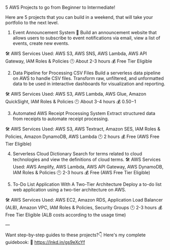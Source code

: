  5 AWS Projects to go from Beginner to Intermediate!

Here are 5 projects that you can build in a weekend, that will take your portfolio to the next level.

1) Event Announcement System 📣
Build an announcement website that allows users to subscribe to event notifications via email, view a list of events, create new events.

🛠 AWS Services Used: AWS S3, AWS SNS, AWS Lambda, AWS API Gateway, IAM Roles & Policies
🕛 About 2-3 hours
💰 Free Tier Eligible

2) Data Pipeline for Processing CSV Files
Build a serverless data pipeline on AWS to handle CSV files. Transform raw, unfiltered, and unformatted data to be used in interactive dashboards for visualization and reporting.

🛠️ AWS Services Used: AWS S3, AWS Lambda, AWS Glue, Amazon QuickSight, IAM Roles & Policies
🕛 About 3-4 hours
💰 $0.50-$1

3) Automated AWS Receipt Processing System
Extract structured data from receipts to automate receipt processing.

🛠️ AWS Services Used: AWS S3, AWS Textract, Amazon SES, IAM Roles & Policies, Amazon DynamoDB, AWS Lambda
🕛 2 hours
💰 Free (AWS Free Tier Eligible)

4) Serverless Cloud Dictionary
Search for terms related to cloud technologies and view the definitions of cloud terms.
🛠️ AWS Services Used: AWS Amplify, AWS Lambda, AWS API Gateway, AWS DynamoDB, IAM Roles & Policies
🕛 2-3 hours
💰 Free (AWS Free Tier Eligible)

5) To-Do List Application With A Two-Tier Architecture
Deploy a to-do list web application using a two-tier architecture on AWS.

🛠️ AWS Services Used: AWS EC2, Amazon RDS, Application Load Balancer (ALB), Amazon VPC, IAM Roles & Policies, Security Groups
🕛 2-3 hours
💰 Free Tier Eligible (ALB costs according to the usage time)

—

Want step-by-step guides to these projects?👇
Here's my complete guidebook:
🔗 https://lnkd.in/gs9eXcYf
